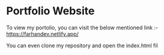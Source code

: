 # Portfolio Website 
 

To view my portolio, you can visit the below mentioned link :- https://farhandev.netlify.app/

You can even clone my repository and open the index.html fil
